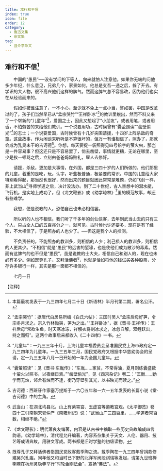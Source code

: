 ```yaml
---
title: 难行和不信
index: true
icon: file
order: 12
category:
  - 鲁迅文集
  - 杂文集
tag:  
  - 且介亭杂文
---
```


## 难行和不信[^①]

　　中国的“愚民”──没有学问的下等人，向来就怕人注意他。如果你无端的问他多少年纪，什么意见，兄弟几个，家景如何，他总是支吾一通之后，躲了开去。有学识的大人物，很不高兴他们这样的脾气。然而这脾气总不容易改，因为他们也实在从经验而来的。

　　假如你被谁注意了，一不小心，至少就不免上一点小当，譬如罢，中国是改革过的了，孩子们当然早已从“孟宗哭竹”“王祥卧冰”[^②]的教训里蜕出，然而不料又来了一个崭新的“儿童年”[^③]，爱国之士，因此又想起了“小朋友”，或者用笔，或者用舌，不怕劳苦的来给他们教训。一个说要用功，古时候曾有“囊萤照读”“凿壁偷光”[^④]的志士；一个说要爱国，古时候曾有十几岁突围请援，十四岁上阵杀敌的奇童。这些故事，作为闲谈来听听是不算很坏的，但万一有谁相信了，照办了，那就会成为乳臭未干的吉诃德[^⑤]。你想，每天要捉一袋照得见四号铅字的萤火虫，那岂是一件容易事？但这还只是不容易罢了，倘去凿壁，事情就更糟，无论在哪里，至少是挨一顿骂之后，立刻由爸爸妈妈赔礼，雇人去修好。

　　请援，杀敌，更加是大事情，在外国，都是三四十岁的人们所做的。他们那里的儿童，着重的是吃，玩，认字，听些极普通，极紧要的常识。中国的儿童给大家特别看得起，那当然也很好，然而出来的题目就因此常常是难题，仍如飞剑一样，非上武当山[^⑥]寻师学道之后，决计没法办。到了二十世纪，古人空想中的潜水艇，飞行机，是实地上成功了，但《龙文鞭影》或《幼学琼林》[^⑦]里的模范故事，却还有些难学。

　　我想，便是说教的人，恐怕自己也未必相信罢。

　　所以听的人也不相信。我们听了千多年的剑仙侠客，去年到武当山去的只有三个人，只占全人口的五百兆分之一，就可见。古时候也许还要多，现在是有了经验，不大相信了，于是照办的人也少了。──但这是我个人的推测。

　　不负责任的，不能照办的教训多，则相信的人少；利己损人的教训多，则相信的人更其少。“不相信”就是“愚民”的远害的堑壕，也是使他们成为散沙的毒素。然而有这脾气的也不但是“愚民”，虽是说教的士大夫，相信自己和别人的，现在也未必有多少。例如既尊孔子，又拜活佛者[^⑧]，也就是恰如将他的钱试买各种股票，分存许多银行一样，其实是那一面都不相信的。

　　七月一日

【注释】

[^①]:本篇最初发表于一九三四年七月二十日《新语林》半月刊第二期，署名公汗。

[^②]:“孟宗哭竹”：据唐代白居易所编《白氏六帖》：三国时吴人“孟宗后母好笋，令宗冬月求之。宗入竹林恸哭，笋为之出。”“王祥卧冰”，据《晋书·王祥传》：王祥后母“常欲生鱼，时天寒冰冻，祥解衣将剖冰求之，冰忽自解，双鲤跃出，持之而归”。这两个故事后来都收入《二十四孝》一书。

[^③]:“儿童年”：一九三三年十月，上海儿童幸福委员会呈准国民党上海市政府定一九三四年为儿童年。一九三五年三月，国民党政府又根据中华慈幼协会的呈请，定一九三五年八月一日开始的一年为全国儿童年。

[^④]:“囊萤照读”：见《晋书·车胤传》：“车胤……家贫，不常得油，夏月则练囊盛数十萤火以照书，以夜继日焉。”“凿壁偷光”，见《西京杂记》卷二：“匡衡……勤学而无烛，邻舍有烛而不逮，衡乃穿壁引其光，以书映光而读之。”

[^⑤]:吉诃德：西班牙作家塞万提斯于一六〇五年和一六一五年发表的长篇小说《堂·吉诃德》中的主角。

[^⑥]:武当山：在湖北均县北，山上有紫霄宫、玉虚宫等道教宫观。《太平御览》卷四十三引南朝宋郭仲产《南雍州记》说：“武当山广三四百里，……学道者常百数，相继不绝。”

[^⑦]:《龙文鞭影》：明代萧良友编著，内容是从古书中摘取一些历史典故编成四言韵语。《幼学琼林》，清代程允升编著，内容系杂集关于天文、人伦、器用、技艺等成语典故，用骈文写成。两书都是旧时学塾的初级读物。

[^⑧]:既尊孔子又拜活佛者指国民党政客戴季陶之流。戴季陶在一九三四年曾捐款修建吴兴孔庙。同年他又和当时已下野的北洋军阀段祺瑞等发起，请第九世班禅喇嘛在杭州灵隐寺举行“时轮金刚法会”，宣扬“佛法”。
